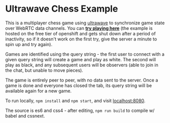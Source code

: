 # Ultrawave Chess Example

This is a multiplayer chess game using [ultrawave](//github.com/charlieschwabcher/ultrawave)
to synchronize game state over WebRTC data channels.  You can [**try playing here**](//charlieschwabacher.github.io/ultrawave-chess-example) (the example is hosted on the free tier of openshift and gets shut down after a period of inactivity, so if it doesn't work on the first try, give the server a minute to spin up and try again).

Games are identified using the query string - the first user to connect with a given query string will create a game and play as white.  The second will play as black, and any subsequent users will be observers (able to join in the chat, but unable to move pieces).

The game is entirely peer to peer, with no data sent to the server.  Once a game is done and everyone has closed the tab, its query string will be available again for a new game.

To run locally, `npm install` and `npm start`, and visit [localhost:8080](http://localhost:8080/).

The source is es6 and css4 - after editing, `npm run build` to compile w/ babel and cssnext.
